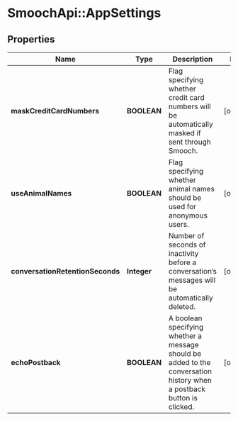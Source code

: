 # SmoochApi::AppSettings

## Properties
Name | Type | Description | Notes
------------ | ------------- | ------------- | -------------
**maskCreditCardNumbers** | **BOOLEAN** | Flag specifying whether credit card numbers will be automatically masked if sent through Smooch. | [optional] 
**useAnimalNames** | **BOOLEAN** | Flag specifying whether animal names should be used for anonymous users. | [optional] 
**conversationRetentionSeconds** | **Integer** | Number of seconds of inactivity before a conversation’s messages will be automatically deleted. | [optional] 
**echoPostback** | **BOOLEAN** | A boolean specifying whether a message should be added to the conversation history when a postback button is clicked. | [optional] 


